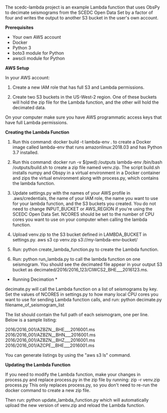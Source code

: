 The scedc-lambda project is an example Lambda function that uses ObsPy to
decimate seismograms from the SCEDC Open Data Set by a factor of four and 
writes the output to another S3 bucket in the user's own account.

**Prerequisites**

- Your own AWS account
- Docker
- Python 3
- boto3 module for Python
- awscli module for Python

**AWS Setup**

In your AWS account:

1. Create a new IAM role that has full S3 and Lambda permissions.

2. Create two S3 buckets in the US-West-2 region. One of these buckets will
hold the zip file for the Lambda function, and the other will hold the
decimated data.

On your computer make sure you have AWS programmatic access keys that have
full Lambda permissions.

**Creating the Lambda Function**

1. Run this command:
  docker build -t lambda-env .
to create a Docker image called lambda-env that runs
amazonlinux:2018.03 and has Python 3.7 installed.

2. Run this command:
  docker run -v $(pwd):/outputs lambda-env /bin/bash /outputs/build.sh
to create a zip file named venv.zip. The script build.sh installs numpy and Obspy
in a virtual environment in a Docker container and zips the virtual environment
along with process.py, which contains the lambda function.

3. Update settings.py with the names of your AWS profile in .aws/credentials,
the name of your IAM role, the name you want to use for your lambda function, 
and the S3 buckets you created. You do not need to change INPUT_BUCKET or AWS_REGION 
if you're using the SCEDC Open Data Set. NCORES should be set to the number of
CPU cores you want to use on your computer when calling the lambda function.

3. Upload venv.zip to the S3 bucket defined in LAMBDA_BUCKET in settings.py.
  aws s3 cp venv.zip s3://my-lambda-env-bucket/

4. Run:
  python create_lambda_function.py
to create the Lambda function.

5. Run:
  python run_lambda.py
to call the lambda function on one seismogram. You should see the decimated
file appear in your output S3 bucket as decimated/2016/2016_123/CIWCS2_BHE___2016123.ms.

* Running Decimation *

decimate.py will call the Lambda function on a list of seismograms by key. Set the 
values of NCORES in settings.py to how many local CPU cores you want to use for
sending Lambda function calls, and run:
  python decimate.py filename_of_seismogram_list

The list should contain the full path of each seismogram, one per line. Below is a sample listing:

2016/2016_001/AZBZN__BHE___2016001.ms
2016/2016_001/AZBZN__BHN___2016001.ms
2016/2016_001/AZBZN__BHZ___2016001.ms
2016/2016_001/AZCPE__BHE___2016001.ms

You can generate listings by using the "aws s3 ls" command.

**Updating the Lambda Function**

If you need to modify the Lambda function, make your changes in process.py and replace
process.py in the zip file by running:
  zip -r venv.zip process.py
This only replaces process.py, so you don't need to re-run the docker command to
create a new zip file. 

Then run:
  python update_lambda_function.py
which will automatically upload the new version of venv.zip and reload the Lambda
function.
